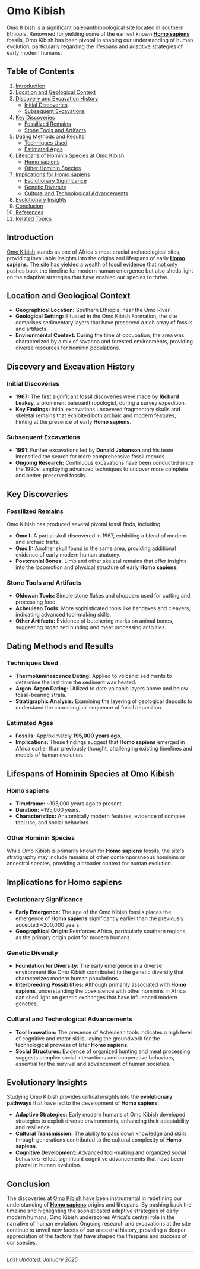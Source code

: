 # Omo Kibish

[Omo Kibish](OMO_KIBISH.md) is a significant paleoanthropological site located in southern Ethiopia. Renowned for yielding some of the earliest known [**Homo sapiens**](HOMO_SAPIENS.md) fossils, Omo Kibish has been pivotal in shaping our understanding of human evolution, particularly regarding the lifespans and adaptive strategies of early modern humans.

## Table of Contents

1. [Introduction](OMO_KIBISH.md#introduction)
2. [Location and Geological Context](OMO_KIBISH.md#location-and-geological-context)
3. [Discovery and Excavation History](OMO_KIBISH.md#discovery-and-excavation-history)
   * [Initial Discoveries](OMO_KIBISH.md#initial-discoveries)
   * [Subsequent Excavations](OMO_KIBISH.md#subsequent-excavations)
4. [Key Discoveries](OMO_KIBISH.md#key-discoveries)
   * [Fossilized Remains](OMO_KIBISH.md#fossilized-remains)
   * [Stone Tools and Artifacts](OMO_KIBISH.md#stone-tools-and-artifacts)
5. [Dating Methods and Results](OMO_KIBISH.md#dating-methods-and-results)
   * [Techniques Used](OMO_KIBISH.md#techniques-used)
   * [Estimated Ages](OMO_KIBISH.md#estimated-ages)
6. [Lifespans of Hominin Species at Omo Kibish](OMO_KIBISH.md#lifespans-of-hominin-species-at-omo-kibish)
   * [Homo sapiens](OMO_KIBISH.md#homo-sapiens)
   * [Other Hominin Species](OMO_KIBISH.md#other-hominin-species)
7. [Implications for Homo sapiens](OMO_KIBISH.md#implications-for-homo-sapiens)
   * [Evolutionary Significance](OMO_KIBISH.md#evolutionary-significance)
   * [Genetic Diversity](OMO_KIBISH.md#genetic-diversity)
   * [Cultural and Technological Advancements](OMO_KIBISH.md#cultural-and-technological-advancements)
8. [Evolutionary Insights](OMO_KIBISH.md#evolutionary-insights)
9. [Conclusion](OMO_KIBISH.md#conclusion)
10. [References](OMO_KIBISH.md#references)
11. [Related Topics](OMO_KIBISH.md#related-topics)

## Introduction

[Omo Kibish](OMO_KIBISH.md) stands as one of Africa's most crucial archaeological sites, providing invaluable insights into the origins and lifespans of early [**Homo sapiens**](HOMO_SAPIENS.md). The site has yielded a wealth of fossil evidence that not only pushes back the timeline for modern human emergence but also sheds light on the adaptive strategies that have enabled our species to thrive.

## Location and Geological Context

* **Geographical Location:** Southern Ethiopia, near the Omo River.
* **Geological Setting:** Situated in the Omo Kibish Formation, the site comprises sedimentary layers that have preserved a rich array of fossils and artifacts.
* **Environmental Context:** During the time of occupation, the area was characterized by a mix of savanna and forested environments, providing diverse resources for hominin populations.

## Discovery and Excavation History

### Initial Discoveries

* **1967:** The first significant fossil discoveries were made by **Richard Leakey**, a prominent paleoanthropologist, during a survey expedition.
* **Key Findings:** Initial excavations uncovered fragmentary skulls and skeletal remains that exhibited both archaic and modern features, hinting at the presence of early **Homo sapiens**.

### Subsequent Excavations

* **1991:** Further excavations led by **Donald Johanson** and his team intensified the search for more comprehensive fossil records.
* **Ongoing Research:** Continuous excavations have been conducted since the 1990s, employing advanced techniques to uncover more complete and better-preserved fossils.

## Key Discoveries

### Fossilized Remains

Omo Kibish has produced several pivotal fossil finds, including:

* **Omo I:** A partial skull discovered in 1967, exhibiting a blend of modern and archaic traits.
* **Omo II:** Another skull found in the same area, providing additional evidence of early modern human anatomy.
* **Postcranial Bones:** Limb and other skeletal remains that offer insights into the locomotion and physical structure of early **Homo sapiens**.

### Stone Tools and Artifacts

* **Oldowan Tools:** Simple stone flakes and choppers used for cutting and processing food.
* **Acheulean Tools:** More sophisticated tools like handaxes and cleavers, indicating advanced tool-making skills.
* **Other Artifacts:** Evidence of butchering marks on animal bones, suggesting organized hunting and meat processing activities.

## Dating Methods and Results

### Techniques Used

* **Thermoluminescence Dating:** Applied to volcanic sediments to determine the last time the sediment was heated.
* **Argon-Argon Dating:** Utilized to date volcanic layers above and below fossil-bearing strata.
* **Stratigraphic Analysis:** Examining the layering of geological deposits to understand the chronological sequence of fossil deposition.

### Estimated Ages

* **Fossils:** Approximately **195,000 years ago**.
* **Implications:** These findings suggest that **Homo sapiens** emerged in Africa earlier than previously thought, challenging existing timelines and models of human evolution.

## Lifespans of Hominin Species at Omo Kibish

### Homo sapiens

* **Timeframe:** \~195,000 years ago to present.
* **Duration:** \~195,000 years.
* **Characteristics:** Anatomically modern features, evidence of complex tool use, and social behaviors.

### Other Hominin Species

While Omo Kibish is primarily known for **Homo sapiens** fossils, the site's stratigraphy may include remains of other contemporaneous hominins or ancestral species, providing a broader context for human evolution.

## Implications for Homo sapiens

### Evolutionary Significance

* **Early Emergence:** The age of the Omo Kibish fossils places the emergence of **Homo sapiens** significantly earlier than the previously accepted \~200,000 years.
* **Geographical Origin:** Reinforces Africa, particularly southern regions, as the primary origin point for modern humans.

### Genetic Diversity

* **Foundation for Diversity:** The early emergence in a diverse environment like Omo Kibish contributed to the genetic diversity that characterizes modern human populations.
* **Interbreeding Possibilities:** Although primarily associated with **Homo sapiens**, understanding the coexistence with other hominins in Africa can shed light on genetic exchanges that have influenced modern genetics.

### Cultural and Technological Advancements

* **Tool Innovation:** The presence of Acheulean tools indicates a high level of cognitive and motor skills, laying the groundwork for the technological prowess of later **Homo sapiens**.
* **Social Structures:** Evidence of organized hunting and meat processing suggests complex social interactions and cooperative behaviors, essential for the survival and advancement of human societies.

## Evolutionary Insights

Studying Omo Kibish provides critical insights into the **evolutionary pathways** that have led to the development of **Homo sapiens**:

* **Adaptive Strategies:** Early modern humans at Omo Kibish developed strategies to exploit diverse environments, enhancing their adaptability and resilience.
* **Cultural Transmission:** The ability to pass down knowledge and skills through generations contributed to the cultural complexity of **Homo sapiens**.
* **Cognitive Development:** Advanced tool-making and organized social behaviors reflect significant cognitive advancements that have been pivotal in human evolution.

## Conclusion

The discoveries at [Omo Kibish](OMO_KIBISH.md) have been instrumental in redefining our understanding of [**Homo sapiens**](HOMO_SAPIENS.md) origins and lifespans. By pushing back the timeline and highlighting the sophisticated adaptive strategies of early modern humans, Omo Kibish underscores Africa's central role in the narrative of human evolution. Ongoing research and excavations at the site continue to unveil new facets of our ancestral history, providing a deeper appreciation of the factors that have shaped the lifespans and success of our species.

***

_Last Updated: January 2025_

